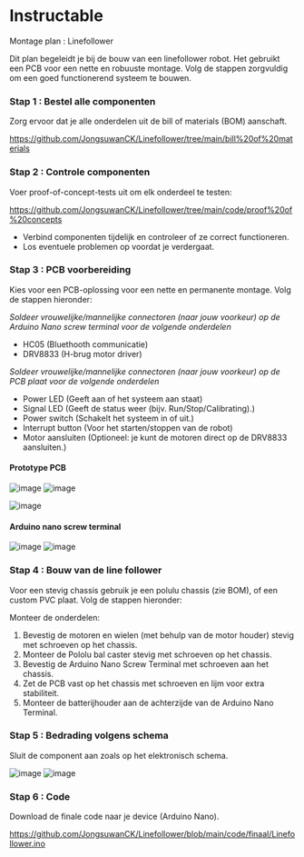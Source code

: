 # Instructable

Montage plan : Linefollower

Dit plan begeleidt je bij de bouw van een linefollower robot. Het gebruikt een PCB voor een nette en robuuste montage. Volg de stappen zorgvuldig om een goed functionerend systeem te bouwen.

### Stap 1 : Bestel alle componenten

Zorg ervoor dat je alle onderdelen uit de bill of materials (BOM) aanschaft.

https://github.com/JongsuwanCK/Linefollower/tree/main/bill%20of%20materials

### Stap 2 : Controle componenten

Voer proof-of-concept-tests uit om elk onderdeel te testen:

https://github.com/JongsuwanCK/Linefollower/tree/main/code/proof%20of%20concepts

* Verbind componenten tijdelijk en controleer of ze correct functioneren.
* Los eventuele problemen op voordat je verdergaat.

### Stap 3 : PCB voorbereiding

Kies voor een PCB-oplossing voor een nette en permanente montage. Volg de stappen hieronder:

*Soldeer vrouwelijke/mannelijke connectoren (naar jouw voorkeur) op de Arduino Nano screw terminal voor de volgende onderdelen*
- HC05 (Bluethooth communicatie)
- DRV8833 (H-brug motor driver)

*Soldeer  vrouwelijke/mannelijke connectoren (naar jouw voorkeur) op de PCB plaat voor de volgende onderdelen*
- Power LED (Geeft aan of het systeem aan staat)
- Signal LED (Geeft de status weer (bijv. Run/Stop/Calibrating).)
- Power switch (Schakelt het systeem in of uit.)
- Interrupt button (Voor het starten/stoppen van de robot)
- Motor aansluiten (Optioneel: je kunt de motoren direct op de DRV8833 aansluiten.)

#### Prototype PCB
![image](https://github.com/user-attachments/assets/135539e1-9cce-4a57-a907-c6fafda5c847) ![image](https://github.com/user-attachments/assets/d0207764-e1f5-4d56-ba7e-5dffd97f70c5)

![image](https://github.com/user-attachments/assets/4c13a013-9df3-428c-8c48-38c2cc964e31)

#### Arduino nano screw terminal
![image](https://github.com/user-attachments/assets/fdfb9a1a-8de1-44ea-843e-780993983630) ![image](https://github.com/user-attachments/assets/765180ae-e483-4cb9-af57-899a7f809782)


### Stap 4 : Bouw van de line follower

Voor een stevig chassis gebruik je een polulu chassis (zie BOM), of een custom PVC plaat. Volg de stappen hieronder:

Monteer de onderdelen:

1. Bevestig de motoren en wielen (met behulp van de motor houder) stevig met schroeven op het chassis.
2. Monteer de Pololu bal caster stevig met schroeven op het chassis.
3. Bevestig de Arduino Nano Screw Terminal met schroeven aan het chassis.
4. Zet de PCB vast op het chassis met schroeven en lijm voor extra stabiliteit.
5. Monteer de batterijhouder aan de achterzijde van de Arduino Nano Terminal.

### Stap 5 : Bedrading volgens schema

Sluit de component aan zoals op het elektronisch schema.

![image](https://github.com/user-attachments/assets/510c215f-5ca3-4905-854c-ae2e89ea5c17) ![image](https://github.com/user-attachments/assets/7a14c5d3-e99b-4fe0-8705-f27297cf3fca)

### Stap 6 : Code

Download de finale code naar je device (Arduino Nano).

https://github.com/JongsuwanCK/Linefollower/blob/main/code/finaal/Linefollower.ino

